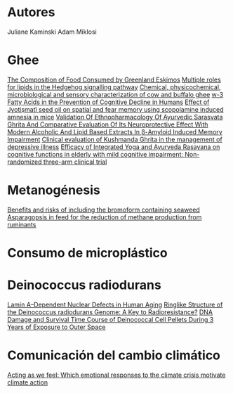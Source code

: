# Autores
Juliane Kaminski
Adam Miklosi
# Ghee
[The Composition of Food Consumed by Greenland Eskimos](https://annas-archive.org/scidb/10.1111/j.0954-6820.1976.tb08198.x/)
[Multiple roles for lipids in the Hedgehog signalling pathway](https://annas-archive.org/scidb/10.1038/nrm2414/)
[Chemical, physicochemical, microbiological and sensory characterization of cow and buffalo ghee](https://www.scielo.br/j/cta/a/RMsTxb4FxJhm4PX6wqmh7JJ/?format=pdf&lang=en)
[w-3 Fatty Acids in the Prevention of Cognitive Decline in Humans](https://pdf.sciencedirectassets.com/782867/1-s2.0-S2161831322X60456/1-s2.0-S2161831322008602/main.pdf?X-Amz-Security-Token=IQoJb3JpZ2luX2VjEG0aCXVzLWVhc3QtMSJHMEUCIEdDn2af6fmgEt%2BYJqzk3xpOxZiE8eGFVQsWoHeoIAmWAiEAowFT7VbZWR3UofJZQdRKs8eAVpW%2Bpt1y9BYys5Y0eS8qvAUI5v%2F%2F%2F%2F%2F%2F%2F%2F%2F%2FARAFGgwwNTkwMDM1NDY4NjUiDHUK8uX%2BRWPgKB7BniqQBVgDalLTbJdbWigZ6SrbOg71KvbFz5Jx%2BLXMQPtfZga5Pr3vwIl%2FmWYIM9vD5VkQStt5aNkZ6ZnGg8dIWGUojzbsPFCLuWbgUP01%2FrCirRons4Ma7ER5aQrzH2uKSNC3R7o2hYKVbwMXSWQPx1DTFxhN0P1Yc6ipSaJqhnMkyptj9UwyrRuaRXSg3DC3ivNrgY7PGIXZLRqv4s%2FzYAicTOorNUrZ%2BM3jPXls%2B%2FVSIB2Yf%2FrP1kvvuIoC5jZQQX9uqskupyG5YFzEEvGv8izuFvCZ2IeuLypQ2TsqOLwCKrpLXjcX0rqpMYk%2BLD7C%2FIA7u3ENi4y%2BHINEBoVt1wIZyOIo50%2F3610gfPBPNoRsDskAUVs%2FnEHx6MEgupGp0xTbCbNbEkL5TlXYhodjMJhVM6Cc7mAqfw2dw5E%2Fobs6wayGaKqju9xmTN14T%2BHUMDwUsyIU8%2FiqvnMnY6YIy4tigygtwEXPFYV65bh1zoL1hb7oSUBrIhOp%2FEYEF3WG1ixEBav30cIwe5Dl%2BXiS1GnbvOZ7DCTf3QmLsa28rjtYLHvScqGu8dXsTnHbDL3CdNBz%2Fi%2FphzIgS0FAwxeo7jExv5ffa2AgdYP6O3w5G2GawnV39j6FNCCaTjnBbitgSY10z0m3yYd9WNmJSoVvo6uDWPE8mfvPYW0O0tI1VpDX0Q3tqaEFn7Ff%2FGCOatXrMheO7ddFaAmsXIlZU082VAkLLMfs1Q5ss6BLH4luM9g20KXU%2BZwc9GzVxc9TeDoMm%2BWvJWd5jSp9ukJy3cfZ0mdWBc4iyREtT2lCJsBhyVVuL2GZLVYRwoH4oHHzaaZaTmlwHu6s6aw%2F3P7vq86izniDIcMpBFTnhPFHuZKo3MqiuOb3MNHduMYGOrEBvBtLAD12jK1Xr7shpDV4ncU%2BIOmlfarFtNQHHEYSc33O9smJz8aZrk5HfxsLFfjgd4LUgSt%2FAXUiXVPLp%2Fi6N2dXJRuIAar1nG6FC5Pv5JhVQEnUtNnw8cAQQrYfzJ6iW6xP8GVAcedZGnZ92lL5i%2FGqsYus8GfYYcYFY5TFaV9XrMHrngmDHYHZchUwfMtrSPf12eUjghHJiEjaAuCACZreYI0srgA1e83HxQgbPim1&X-Amz-Algorithm=AWS4-HMAC-SHA256&X-Amz-Date=20250920T053349Z&X-Amz-SignedHeaders=host&X-Amz-Expires=300&X-Amz-Credential=ASIAQ3PHCVTYQH4GF3RS%2F20250920%2Fus-east-1%2Fs3%2Faws4_request&X-Amz-Signature=c9b8fad94f7e0183494d2dda9c1fc799d54ecc11765bbea02135ff092ea0b7e2&hash=00eddb244b42ef3b658422e8edfc990fb3680f41376497b878df93a77cdd36b3&host=68042c943591013ac2b2430a89b270f6af2c76d8dfd086a07176afe7c76c2c61&pii=S2161831322008602&tid=spdf-fcf9ba43-eae7-41aa-b481-c9518fda79ff&sid=58eb2c8499a91142311b9525bfad4cdedfffgxrqa&type=client&tsoh=d3d3LnNjaWVuY2VkaXJlY3QuY29t&rh=d3d3LnNjaWVuY2VkaXJlY3QuY29t&ua=08165f5f5401035355&rr=981ef3420f14f0ae&cc=mx)
[Effect of Jyotiṣmatī seed oil on spatial and fear memory using scopolamine induced amnesia in mice](https://journals.lww.com/asol/fulltext/2015/34030/effect_of_jyoti_mat__seed_oil_on_spatial_and_fear.3.aspx)
[Validation Of Ethnopharmacology Of Ayurvedic Sarasvata Ghrita And Comparative Evaluation Of Its Neuroprotective Effect With Modern Alcoholic And Lipid Based Extracts In β-Amyloid Induced Memory Impairment](https://annas-archive.org/scidb/10.1016/j.jep.2018.02.032/)
[Clinical evaluation of Kushmanda Ghrita in the management of depressive illness](https://journals.lww.com/aayu/fulltext/2011/32020/clinical_evaluation_of_kushmanda_ghrita_in_the.17.aspx)
[Efficacy of Integrated Yoga and Ayurveda Rasayana on cognitive functions in elderly with mild cognitive impairment: Non-randomized three-arm clinical trial](https://pdf.sciencedirectassets.com/314880/1-s2.0-S0975947621X0006X/1-s2.0-S0975947620301066/main.pdf?X-Amz-Security-Token=IQoJb3JpZ2luX2VjEG0aCXVzLWVhc3QtMSJHMEUCIQCqhrh5R3iyA2fwJ2rkl25F19TZWfEubKMJrAraAh2D%2BAIgJGajaqufSVD65VKQPW%2BQkxOEZ7dASWA3Tg7yk%2Fz9i5YqvAUI5v%2F%2F%2F%2F%2F%2F%2F%2F%2F%2FARAFGgwwNTkwMDM1NDY4NjUiDMG%2FxbVoH8%2BY2uYhwiqQBSBgqhIDDXepN4KMtZl9qUSmu01GxuFOMVxTN05TC2Uq7TVSkvdLDVCVZ5yCagROU7HN3KNwtStfSIAahfI45iV1%2FRLwKDO24dCSf6iXXTvrOabcBRgePOs55TBkVOjqlpWVLO0MwKtLbUmIFEYu3lzUdVb9VDejaudN61MU3%2Bb%2FhGlmxoJdtxoOO6rQZC1Ipt4wi2KaLwD6ilLPOesX6EyMf1GUONuawl178GQT1%2F7w66Sc%2F8HXepZ%2FUyYqpbnvuLmAxrLjIFtdVIiCq%2BXUvgF7m%2BMZyQrHD41%2FHweH8fB%2BKzXQqT7glvUqRU8EJ7bix%2Fje7AkUNEbuHlI4zS9Xi60Mxo25j0627ahR1jBkKJjGDXqvfksu7RsylI7NoWncNsiKErUakyMaKiLKLq9ev8Yv%2F4dERnNp%2BdVRh1rF2gDxJnvlQqiawfGJD8IU1Ym2PHZuktssGsHVnQXK9PW7YktYesDYQawgfRtMK4fmzcVnmw9AxPj4G6MZirEvoPGSAb7eu17BsfRQarwL5bLa6VtE5mE2zUzpWOQAXYhvYPWlroJA5xpMLrj87%2Bu9S7tKb69Pu%2BzbNZfSteh%2FVeFKCQo4zp6qoKkdXB9xw2qnTcOa8JpeSoDNS56S7OJeCeLJUWQD2Vxm5J6cw1AB9VQ%2FS9S%2F3ARrha6fArrL8wdoXR1gwx6KBzvKnlvQPibnrz%2F5FhbMMxBMIONrFSgzWferuGcm4nxSSW4hn9XCRUFG9ryXFtdBZxYaPuPLur4I%2BifycgWkthYG1kVra%2Fnd1%2BV3096t%2FVDaBA8L7TGIswWMWvv8fErsbFMo%2FpAfhgGmGRcemHvmR4KItsNYAqGEgxsnK%2BnSRhyoKG5XfOUznbl%2BaFW%2BMMfbuMYGOrEBxNPkhZJRiZ6rr7L0hgB8oFBKBPg7b8bfDHmiGzOX1SAYWsSZclsvl8teh0K9LwicHaVJdeX5xboYQiqNu9peRaPhn7Fb%2FoBsSvRlp1nzCGDs0mpFJNCoora57PtVy%2FhPEJyksepmreDY2KROQjaNbj1Zq6TjTr64OF7lg2ijMUKMsI3oa8Ld9JC0VimnUE8anZGhHbYB20fScsTjc3OHv9yt3VqqWRE4XVdStFUUFczo&X-Amz-Algorithm=AWS4-HMAC-SHA256&X-Amz-Date=20250920T054749Z&X-Amz-SignedHeaders=host&X-Amz-Expires=300&X-Amz-Credential=ASIAQ3PHCVTYVPROEBHL%2F20250920%2Fus-east-1%2Fs3%2Faws4_request&X-Amz-Signature=6886d5eb2d49a81b9c8c926b9541cf3088c8c32aeecc7da2202c644503468f58&hash=608eda46b6848238a52dd2d32e5bff3dbedea8a29b31b1bc6e55f4d4ad1edf72&host=68042c943591013ac2b2430a89b270f6af2c76d8dfd086a07176afe7c76c2c61&pii=S0975947620301066&tid=spdf-a26d66a3-af83-4047-b095-e1c0c9804211&sid=58eb2c8499a91142311b9525bfad4cdedfffgxrqa&type=client&tsoh=d3d3LnNjaWVuY2VkaXJlY3QuY29t&rh=d3d3LnNjaWVuY2VkaXJlY3QuY29t&ua=08165f5f5402555703&rr=981f07bf68b9469b&cc=mx)
# Metanogénesis
[Benefits and risks of including the bromoform containing seaweed Asparagopsis in feed for the reduction of methane production from ruminants](https://pdf.sciencedirectassets.com/281831/1-s2.0-S2211926422X00039/1-s2.0-S2211926422000443/main.pdf?X-Amz-Security-Token=IQoJb3JpZ2luX2VjEPz%2F%2F%2F%2F%2F%2F%2F%2F%2F%2FwEaCXVzLWVhc3QtMSJHMEUCIQD0Nt6V2k%2FDW2I5GWW%2BPBB%2FJQWvkRo4pGphQLstAXFvcwIgBXnM1I0XuKdXJVO%2FA1Ztjl417IYloGHD7t8oeysrGukqvAUI9f%2F%2F%2F%2F%2F%2F%2F%2F%2F%2FARAFGgwwNTkwMDM1NDY4NjUiDIhi%2FvqxsXc%2B3Z7q4SqQBc4NkjhgVsv3iZG%2BeJb1ltEP5zJ2vDGyNb%2FhOWGDPBCwTCZCpiuSHA5x7tC4nNUQGwI4DbJXFklObYZKnL6iDWLxlB3b17LpJaYVyhE8TKzGVeYCE2lc5hYZcM6sOWsTWFm61OwxCiPcT5dbmlBee3gkgjADemSL3PcqmbanIAqBw7kd0dfZyW5Myik%2Bgo12zhpHX0bLwPZPw9479oq5OElNEb7w%2FOVzdryh72fdOQURt%2BkdZXgU9ADTVMBBepxV1zUU6Ryz9Wo%2FTAJirKh%2BSDjkHi3OXiM0RvSGhXHGP40wDely1%2BxreET1hGenGEIUiNJqQBjhaDs029nVvxFAqBYwT5Jzs09Usy6z2DMyJmi2WD587ar88cs0R7fhJfbfr5QAdJLqP93IWwwOJP%2FM%2B3JIgoV66duBtisTet7aiup%2B3Fjdknw%2FVLpF9dXDpdN%2FtJv2gVa5ydlsKms%2FDtSgCN%2Fw7ZcpmVFq%2Bb8B%2Bx4uC9h4YL5hsezpestQJaz5QBUtiiEFd%2BVO9PiP%2B5LBVevrpK49yX4IeOdXisL9VdSwQGwQouJ%2Btqtm9dD770%2B2sYHEoerGyNjs4BGHb0YMcU9ol1DHPEXm%2FSM7hg%2BQP3bbK8HiEFUAq0iHAF7XJ%2Ba8RQs5tj5nvQjyZN6ndJHfHBLqxYFSn%2B8Fl6zGVIPk%2F4B5Pmt9vvmvx%2FYloDpEIh1crGFBx3kzhQlJyZ5HGyp2KrEWQ%2F6BLwIXxUCl3cavzhXldSA%2F5nIsmpjcoVr5FxwO33nxyL7I65J6Cs4jR9ofPa3PIbEKVa1pSvu8y97SSoN7QmDzvQ%2BI4dyiR7GutYeISBPnF0D8%2BPb7s9VZB4TmdjkfoviMxmuw0Jd8PPYuNvzuTHM1MNqWlsMGOrEBxTyK2T%2Fh%2BrgLKuwDGBFpYQhU8bL94C1uxcbi6s34Q8QOzz3qdshQvSQe0OWhPzd4E%2FG%2FqZfJQWj85bmS17KzdAqAjwcgX3LpROj%2FWzGlfT5NcCiK4o0e9QAoeKLxztfs0ruyryEaI5logdAg4kTOv3vbZEtuQcGmrUg5hyqN0NPEylMtZceX22NMcTuiXpGnrQ5iRjflwG0nOBjfy1KeoYUrYDEBYoTwVGSZV9duRsSI&X-Amz-Algorithm=AWS4-HMAC-SHA256&X-Amz-Date=20250702T211542Z&X-Amz-SignedHeaders=host&X-Amz-Expires=300&X-Amz-Credential=ASIAQ3PHCVTY4UPO4WJF%2F20250702%2Fus-east-1%2Fs3%2Faws4_request&X-Amz-Signature=c5b88811559e924b2d1e41774ac454300616d51e96c204b24427b64b5e51b533&hash=155b6f214bc75f988eb17a773db75d2a6bfc9ab632602931c048685e36f49ca8&host=68042c943591013ac2b2430a89b270f6af2c76d8dfd086a07176afe7c76c2c61&pii=S2211926422000443&tid=spdf-29872019-f31a-4e56-8ca5-2863e648fb19&sid=68ab32d99159a44f1128ff4-71613d82eea2gxrqa&type=client&tsoh=d3d3LnNjaWVuY2VkaXJlY3QuY29t&rh=d3d3LnNjaWVuY2VkaXJlY3QuY29t&ua=0b195d555c51515b0750&rr=959128f3984f4656&cc=mx)
# Consumo de microplástico
# Deinococcus radiodurans
[Lamin A–Dependent Nuclear Defects in Human Aging](https://es.annas-archive.org/scidb/10.1126/science.1127168/)
[Ringlike Structure of the Deinococcus radiodurans Genome: A Key to Radioresistance?](https://es.annas-archive.org/scidb/10.1126/science.1077865/)
[DNA Damage and Survival Time Course of Deinococcal Cell Pellets During 3 Years of Exposure to Outer Space](https://www.frontiersin.org/journals/microbiology/articles/10.3389/fmicb.2020.02050/pdf)
# Comunicación del cambio climático
[Acting as we feel: Which emotional responses to the climate crisis motivate climate action](https://www.sciencedirect.com/science/article/pii/S0272494424001002#abs0010)
